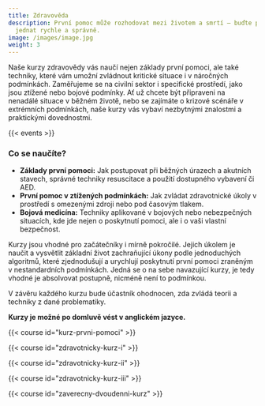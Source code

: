 ```yaml
---
title: Zdravověda
description: První pomoc může rozhodovat mezi životem a smrtí – buďte připraveni
  jednat rychle a správně.
image: /images/image.jpg
weight: 3
---
```


Naše kurzy zdravovědy vás naučí nejen základy první pomoci, ale také techniky, které vám umožní zvládnout kritické situace i v náročných podmínkách. Zaměřujeme se na civilní sektor i specifické prostředí, jako jsou ztížené nebo bojové podmínky. Ať už chcete být připraveni na nenadálé situace v běžném životě, nebo se zajímáte o krizové scénáře v extrémních podmínkách, naše kurzy vás vybaví nezbytnými znalostmi a praktickými dovednostmi.

{{< events >}}

### Co se naučíte?

- **Základy první pomoci:** Jak postupovat při běžných úrazech a akutních stavech, správné techniky resuscitace a použití dostupného vybavení či AED.
- **První pomoc v ztížených podmínkách:** Jak zvládat zdravotnické úkoly v prostředí s omezenými zdroji nebo pod časovým tlakem.
- **Bojová medicína:** Techniky aplikované v bojových nebo nebezpečných situacích, kde jde nejen o poskytnutí pomoci, ale i o vaši vlastní bezpečnost.

Kurzy jsou vhodné pro začátečníky i mírně pokročilé. Jejich úkolem je naučit a vysvětlit základní život zachraňující úkony podle jednoduchých algoritmů, které zjednodušují a urychlují poskytnutí první pomoci zraněným v nestandardních podmínkách. Jedná se o na sebe navazující kurzy, je tedy vhodné je absolvovat postupně, nicméně není to podmínkou.

V závěru každého kurzu bude účastník ohodnocen, zda zvládá teorii a techniky z dané problematiky.

**Kurzy je možné po domluvě vést v anglickém jazyce.**

{{< course id="kurz-prvni-pomoci" >}}

{{< course id="zdravotnicky-kurz-i" >}}

{{< course id="zdravotnicky-kurz-ii" >}}

{{< course id="zdravotnicky-kurz-iii" >}}

{{< course id="zaverecny-dvoudenni-kurz" >}}